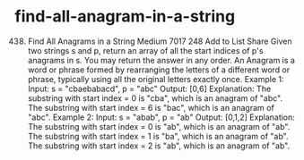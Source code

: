 # find-all-anagram-in-a-string
438. Find All Anagrams in a String Medium  7017  248  Add to List  Share Given two strings s and p, return an array of all the start indices of p's anagrams in s. You may return the answer in any order.  An Anagram is a word or phrase formed by rearranging the letters of a different word or phrase, typically using all the original letters exactly once.     Example 1:  Input: s = "cbaebabacd", p = "abc" Output: [0,6] Explanation: The substring with start index = 0 is "cba", which is an anagram of "abc". The substring with start index = 6 is "bac", which is an anagram of "abc". Example 2:  Input: s = "abab", p = "ab" Output: [0,1,2] Explanation: The substring with start index = 0 is "ab", which is an anagram of "ab". The substring with start index = 1 is "ba", which is an anagram of "ab". The substring with start index = 2 is "ab", which is an anagram of "ab".

